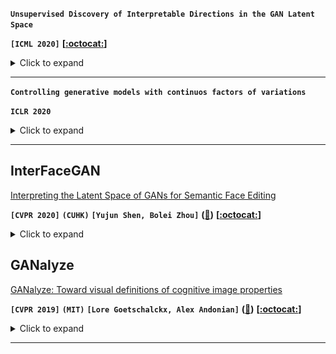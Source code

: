 **`Unsupervised Discovery of Interpretable Directions in the GAN Latent Space`**

**`[ICML 2020]`** **[[:octocat:](https://github.com/anvoynov/GANLatentDiscovery)]** 

<details><summary>Click to expand</summary><p>

![A9Rlu0i5j_139dt6w_ea4](https://raw.githubusercontent.com/yzy1996/Image-Hosting/master/20201101155344.png)


Features: **unsupervised, background removal**

Method: via jointly learning **a set of directions** and a **model** to distinguish the corresponding image transformations



based on InfoGAN



有一个解耦开的矩阵 $A \in \mathbb{R}^{d \times K}$

一个网络R，用来判断是哪个解耦出来的分量

Self-supervised learning

![mylatex20201030_110850](https://raw.githubusercontent.com/yzy1996/Image-Hosting/master/20201030110908.svg)



</p></details>

---





**`Controlling generative models with continuos factors of variations`**

**`ICLR 2020`**

<details><summary>Click to expand</summary><p>

Features: 

main contribution: solves the optimization problem in the latent space that maximizes the score of the pretrained model, predicting image memorability. Want to increase of memorability

</p></details>

---

## InterFaceGAN

[Interpreting the Latent Space of GANs for Semantic Face Editing](https://arxiv.org/abs/1907.10786)

**`[CVPR 2020]`**	**`(CUHK)`**	**`[Yujun Shen, Bolei Zhou]`**	**([:memo:]())**	**[[:octocat:](https://github.com/genforce/interfacegan)]**

<details><summary>Click to expand</summary><p>


![image-20201119164856956](https://raw.githubusercontent.com/yzy1996/Image-Hosting/master/20201119164859.png)

**Formulation**
$$
\operatorname{argmin}_{\theta} \mathcal{L}(\theta)=\mathbb{E}_{\mathbf{z}, \mathbf{y}, \alpha}\left[\left(A\left(G\left(T_{\theta}(\mathbf{z}, \alpha), \mathbf{y}\right)\right)-(A(G(\mathbf{z}, \mathbf{y}))+\alpha)\right)^{2}\right]
$$

$$
T_{\theta}(\mathbf{z}, \alpha)=\mathbf{z}+\alpha \theta
$$

$G$: use the Generator of [BigGAN]() which is pretrained on ImageNet

$A$: use a CNN of [MemNet]() to assesses an image property of memorability

$T$: moves the input $\mathbf{z}$ along a certain direction $\theta$ 

: learn to increase (or decrease) the memorability with a certain amount $\alpha$





</p></details>



## GANalyze

[GANalyze: Toward visual definitions of cognitive image properties](https://arxiv.org/abs/1906.10112)

**`[CVPR 2019]`**	**`(MIT)`**	**`[Lore Goetschalckx, Alex Andonian]`**	**([:memo:]())**	**[[:octocat:](https://github.com/LoreGoetschalckx/GANalyze)]**

<details><summary>Click to expand</summary><p>


![image-20201119164856956](https://raw.githubusercontent.com/yzy1996/Image-Hosting/master/20201119164859.png)

**Formulation**
$$
\operatorname{argmin}_{\theta} \mathcal{L}(\theta)=\mathbb{E}_{\mathbf{z}, \mathbf{y}, \alpha}\left[\left(A\left(G\left(T_{\theta}(\mathbf{z}, \alpha), \mathbf{y}\right)\right)-(A(G(\mathbf{z}, \mathbf{y}))+\alpha)\right)^{2}\right]
$$

$$
T_{\theta}(\mathbf{z}, \alpha)=\mathbf{z}+\alpha \theta
$$

$G$: use the Generator of [BigGAN]() which is pretrained on ImageNet

$A$: use a CNN of [MemNet]() to assesses an image property of memorability

$T$: moves the input $\mathbf{z}$ along a certain direction $\theta$ 

: learn to increase (or decrease) the memorability with a certain amount $\alpha$





</p></details>

---

